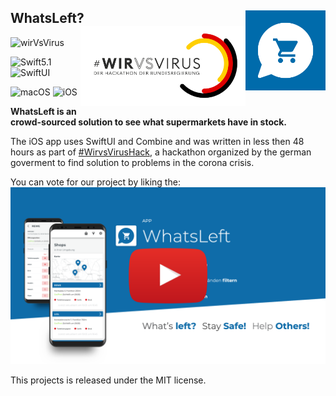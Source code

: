 <h2> WhatsLeft?
  <img src="./img/WhatsleftLogo.svg" align="right" width="128" height="128" />
  <img src="./img/wirvsviruslogo.png" align="right" width="264" height="128" />
</h2>

![wirVsVirus](https://img.shields.io/badge/hackathon-%23WirVsVirus-yellowgreen.svg?style=flat)

![Swift5.1](https://img.shields.io/badge/swift-5.1-blue.svg?style=flat)
![SwiftUI](https://img.shields.io/badge/ui-swiftui-blue.svg?style=flat)

![macOS](https://img.shields.io/badge/os-macOS-green.svg?style=flat)
![iOS](https://img.shields.io/badge/os-iOS-green.svg?style=flat)

**WhatsLeft is an crowd-sourced solution to see what supermarkets have in stock.**

The iOS app uses SwiftUI and Combine and was written in less then 48 hours as part of [#WirvsVirusHack](https://wirvsvirushackathon.org), a hackathon organized by the german goverment to find solution to problems in the corona crisis.

You can vote for our project by liking the:
[![Youtube-Video](./img/video.png)](https://www.youtube.com/watch?v=2uvcPGzixnA&feature=emb_title)

This projects is released under the MIT license.